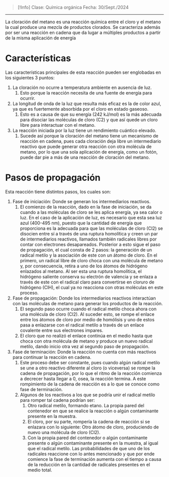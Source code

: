 >[!Info]
>Clase: Química orgánica
>Fecha: 30/Sept./2024

---
La cloración del metano es una reacción química entre el cloro y el metano la cual produce una mezcla de productos clorados. Se caracteriza además por ser una reacción en cadena que da lugar a múltiples productos a partir de la misma aplicación de energía
# Características
Las características principales de esta reacción pueden ser englobadas en los siguientes 3 puntos:
1) La cloración no ocurre a temperatura ambiente en ausencia de luz.
	1) Esto porque la reacción necesita de una fuente de energía para ocurrir.
2) La longitud de onda de la luz que resulta más eficaz es la de color azul, ya que es fuertemente absorbida por el cloro en estado gaseoso.
	1) Esto es a causa de que su energía (242 kJ/mol) es la más adecuada para disociar las moléculas de cloro (C2) y que así quede un cloro libre para interactuar con el metano.
3) La reacción iniciada por la luz tiene un rendimiento cuántico elevado. 
	1) Sucede así porque la cloración del metano tiene un mecanismo de reacción en cadena, pues cada cloración deja libre un intermediario reactivo que puede generar otra reacción con otra molécula de metano, por lo que una sola aplicación de energía, como un fotón, puede dar pie a más de una reacción de cloración del metano.
# Pasos de propagación
Esta reacción tiene distintos pasos, los cuales son:
1) Fase de iniciación: Donde se generan los intermediarios reactivos.
	1) El comienzo de la reacción, dado en la fase de iniciación, se da cuando a las moléculas de cloro se les aplica energía, ya sea calor o luz. En el caso de la aplicación de luz, es necesario que esta sea luz azul (400-495 nm), puesto que la cantidad de energía que proporciona es la adecuada para que las moléculas de cloro (Cl2) se disocien entre sí a través de una ruptura homolítica y creen un par de intermediarios reactivos, llamados también radicales libres por contar con electrones desapareados. Posterior a esto sigue el paso de propagación, el cual consta de 2 pasos: la generación de un radical metilo y la asociación de este con un átomo de cloro. En el primero, un radical libre de cloro choca con una molécula de metano y, por consecuencia, retira a uno de los átomos de hidrógeno enlazados al metano. Al ser esta una ruptura homolítica, el hidrógeno saliente conserva su electrón de valencia y se enlaza a través de este con el radical claro para convertirse en cloruro de hidrógeno (ClH), el cual ya no reacciona con otras moléculas en este proceso.
2) Fase de propagación: Donde los intermediarios reactivos interactúan con las moléculas de metano para generar los productos de la reacción.
	1) El segundo paso ocurre cuando el radical metilo choca ahora con una molécula de cloro (Cl2). Al suceder esto, se rompe el enlace entre los átomos de cloro por medio de homólisis y uno de estos pasa a enlazarse con el radical metilo a través de un enlace covalente entre sus electrones impares.
	2) El cloro que no realizó el enlace continúa en el medio hasta que choca con otra molécula de metano y produce un nuevo radical metilo, dando inicio otra vez al segundo paso de propagación.
3) Fase de terminación: Donde la reacción no cuenta con más reactivos para continuar la reacción en cadena.
	1) Este proceso debe ser constante, pues cuando algún radical metilo se une a otro reactivo diferente al cloro (o viceversa) se rompe la cadena de propagación, por lo que el ritmo de la reacción comienza a decrecer hasta llegar a 0, osea, la reacción termina. A este rompimiento de la cadena de reacción es a lo que se conoce como fase de terminación.
	2) Algunos de los reactivos a los que se podría unir el radical metilo para romper tal cadena podrían ser:
		1) Otro radical metilo, formando etano. La propia pared del contenedor en que se realice la reacción o algún contaminante presente en la muestra.
		2) El cloro, por su parte, rompería la cadena de reacción si se enlazara con lo siguiente: Otro átomo de cloro, produciendo de nuevo una molécula de cloro (Cl2).
		3) Con la propia pared del contenedor o algún contaminante presente o algún contaminante presente en la muestra, al igual que el radical metilo. Las probabilidades de que uno de los radicales reaccione con lo antes mencionado y que por ende comience la fase de terminación aumenta con el tiempo a causa de la reducción en la cantidad de radicales presentes en el medio total.